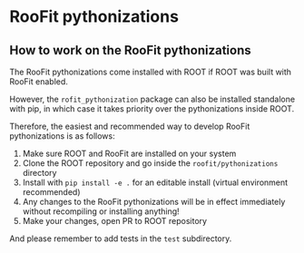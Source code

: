 # RooFit pythonizations

## How to work on the RooFit pythonizations

The RooFit pythonizations come installed with ROOT if ROOT was built with RooFit enabled.

However, the `rofit_pythonization` package can also be installed standalone with pip, in which case it takes priority over the pythonizations inside ROOT.

Therefore, the easiest and recommended way to develop RooFit pythonizations is as follows:

  1. Make sure ROOT and RooFit are installed on your system
  2. Clone the ROOT repository and go inside the `roofit/pythonizations` directory
  3. Install with `pip install -e .` for an editable install (virtual environment recommended)
  4. Any changes to the RooFit pythonizations will be in effect immediately without recompiling or installing anything!
  5. Make your changes, open PR to ROOT repository

And please remember to add tests in the `test` subdirectory.
